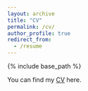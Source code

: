 ```yaml
---
layout: archive
title: "CV"
permalink: /cv/
author_profile: true
redirect_from:
  - /resume
---
```


{% include base_path %}

You can find my [CV](http://wenhaowang.github.io/files/CV.pdf) here.
